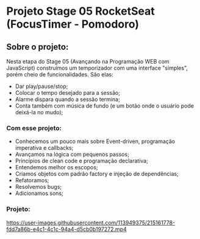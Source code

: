 # Projeto Stage 05 RocketSeat (FocusTimer - Pomodoro)
## Sobre o projeto:
Nesta etapa do Stage 05 (Avançando na Programação WEB com JavaScript) construímos um temporizador com uma interface "simples", porém cheio de funcionalidades.
São elas: 
- Dar play/pause/stop;
- Colocar o tempo desejado para a sessão;
- Alarme dispara quando a sessão termina;
- Conta também com música de fundo (e um botão onde o usuário pode deixá-la no mudo);
### Com esse projeto:
- Conhecemos um pouco mais sobre Event-driven, programação imperativa e callbacks;
- Avançamos na lógica com pequenos passos;
- Princípios de clean code e programação declarativa;
- Entendemos melhor os escopos;
- Criamos objetos com padrão factory e injeção de dependências;
- Refatoramos;
- Resolvemos bugs;
- Adicionamos sons;

### Projeto:
https://user-images.githubusercontent.com/113949375/215161778-fdd7a86b-e4c1-4c1c-94a4-d5cb0b197272.mp4
